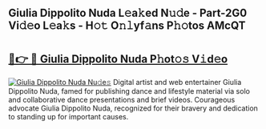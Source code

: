 ## Giulia Dippolito Nuda L𝚎a𝚔ed N𝚞𝚍e - Part-2G0 Vi𝚍𝚎o L𝚎a𝚔s - H𝚘𝚝 O𝚗𝚕yf𝚊ns P𝚑𝚘tos AMcQT

# <h2><a href="http://kff4kwc.oniu.top/?m=Giulia+Dippolito+Nuda">🔗👉 🔴 Giulia Dippolito Nuda P𝚑ot𝚘𝚜 V𝚒d𝚎o</a></h2>

[![Giulia Dippolito Nuda Nu𝚍e𝚜](https://i.imgur.com/0qMVB7G.gif)](http://kff4kwc.oniu.top/?m=Giulia+Dippolito+Nuda)
Digital artist and web entertainer Giulia Dippolito Nuda, famed for publishing dance and lifestyle material via solo and collaborative dance presentations and brief videos. Courageous advocate Giulia Dippolito Nuda, recognized for their bravery and dedication to standing up for important causes.  
